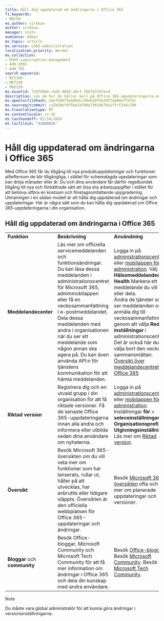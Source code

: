 ```yaml
---
title: Håll dig uppdaterad om ändringarna i Office 365
f1.keywords:
- NOCSH
ms.author: sirkkuw
author: sirkkuw
manager: scotv
audience: Admin
ms.topic: article
ms.service: o365-administration
localization_priority: Normal
ms.collection:
- M365-subscription-management
- Adm_O365
- Adm_TOC
search.appverid:
- BCS160
- MET150
- MOE150
ms.assetid: 719f4904-cbdd-4889-a0cf-fbd7837dfecd
description: Läs om hur du håller koll på Office 365-uppdateringarna med hjälp av Meddelandecenter, Riktad version, färdplan och bloggar och community.
ms.openlocfilehash: 2aefb8075ebd6dccd0eb20fde3d57ab68e77d7ec
ms.sourcegitcommit: ca2b58ef8f5be24f09e73620b74a1ffcf2d4c290
ms.translationtype: MT
ms.contentlocale: sv-SE
ms.lasthandoff: 02/24/2020
ms.locfileid: "42808026"
---
```

# <a name="stay-on-top-of-office-365-changes"></a>Håll dig uppdaterad om ändringarna i Office 365

Med Office 365 får du tillgång till nya produktuppdateringar och funktioner allteftersom de blir tillgängliga, i stället för schemalagda uppdateringar som kan dröja månader eller år. Du och dina användare får därför regelbundet tillgång till nya och förbättrade sätt att lösa era arbetsuppgifter i stället för att behöva utföra en kostsam och företagsomfattande uppgradering. Utmaningen i en sådan modell är att hålla dig uppdaterad om ändringar och uppdateringar. Här är några sätt som du kan hålla dig uppdaterad om Office 365-uppdateringarna i din organisation.

## <a name="stay-on-top-of-office-365-changes"></a>Håll dig uppdaterad om ändringarna i Office 365

||||
|:-----|:-----|:-----|
|**Funktion** <br/> |**Beskrivning** <br/> |**Användning** <br/> |
|**Meddelandecenter** <br/> |Läs mer om officiella servicemeddelanden och funktionsändringar. Du kan läsa dessa meddelanden i administrationscentret för Microsoft 365, adminmobilappen eller få en veckosammanfattning i e-postmeddelandet. Dela dessa meddelanden med andra i organisationen när du ser ett meddelande som någon annan ska agera på. Du kan även använda API:n för tjänstens kommunikation för att hämta meddelanden.  <br/> |Logga in på [administrationscenter](../admin-overview/about-the-admin-center.md) eller [mobilappen för administration](../admin-overview/admin-mobile-app.md). Välj \> **Hälsomeddelandecenter**. **Health** Markera ett meddelande du vill läsa eller dela.  <br/> Ändra de tjänster som du ser meddelanden om eller anmäla dig till veckosammanfattningen genom att välja **Redigera inställningar** i administrationscentret. Det är också här du kan välja bort den veckovisa sammansmältan.  <br/> [Översikt över meddelandecentret för Office 365](message-center.md) <br/> |
|**Riktad version** <br/> |Registrera dig och en utvald grupp i din organisation för att få riktade versioner. Få de senaste Office 365-uppdateringarna innan alla andra och informera eller utbilda sedan dina användare om nyheterna.  <br/> |Logga in på [administrationscenter](../admin-overview/about-the-admin-center.md) eller [mobilappen för administration](../admin-overview/admin-mobile-app.md). Inställningar **för** \> **seleceinställningar Organisationsprofil** \> **Utgivningsinställningar**. Läs mer om [Riktad version](release-options-in-office-365.md).  <br/> |
|**Översikt** <br/> |Besök Microsoft 365-översikten om du vill veta mer om funktioner som har lanserats, rullar ut, håller på att utvecklas, har avbrutits eller tidigare släppts. Översikten är den officiella webbplatsen för Office 365-uppdateringar och ändringar.  <br/> |Besök [Microsoft 365-översikten](https://www.microsoft.com/microsoft-365/roadmap) ofta och lär dig mer om planerade uppdateringar och versioner.  <br/> |
|**Bloggar** och **community** <br/> |Besök Office-bloggar, Microsoft Community och Microsoft Tech Community för att få mer information om ändringar i Office 365 och dela din kunskap med andra användare.  <br/> |Besök [Office-bloggar](https://www.microsoft.com/en-us/microsoft-365/blog/). Besök [Microsoft Community](https://answers.microsoft.com). Besök [Microsoft Tech Community](https://techcommunity.microsoft.com).  <br/> |

> [!NOTE]
> Du måste vara global administratör för att kunna göra ändringar i versionsinställningarna.
